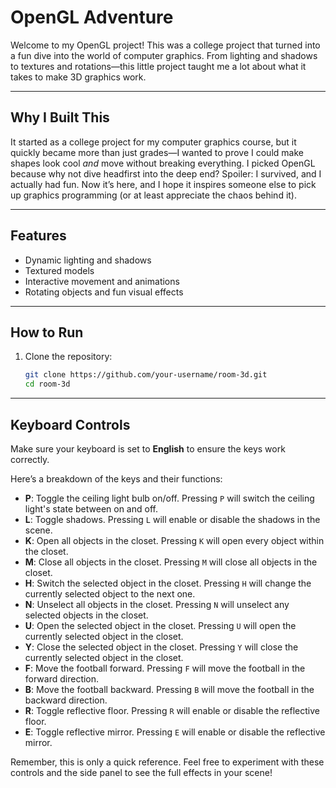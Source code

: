 # OpenGL Adventure  

Welcome to my OpenGL project! This was a college project that turned into a fun dive into the world of computer graphics. From lighting and shadows to textures and rotations—this little project taught me a lot about what it takes to make 3D graphics work.

---

## Why I Built This  

It started as a college project for my computer graphics course, but it quickly became more than just grades—I wanted to prove I could make shapes look cool *and* move without breaking everything. I picked OpenGL because why not dive headfirst into the deep end? Spoiler: I survived, and I actually had fun. Now it’s here, and I hope it inspires someone else to pick up graphics programming (or at least appreciate the chaos behind it).

---

## Features  

- Dynamic lighting and shadows
- Textured models  
- Interactive movement and animations  
- Rotating objects and fun visual effects  

---

## How to Run  

1. Clone the repository:  
   ```bash
   git clone https://github.com/your-username/room-3d.git
   cd room-3d

 ---
   
## Keyboard Controls

Make sure your keyboard is set to **English** to ensure the keys work correctly.

Here’s a breakdown of the keys and their functions:

- **P**: Toggle the ceiling light bulb on/off. Pressing `P` will switch the ceiling light's state between on and off.
- **L**: Toggle shadows. Pressing `L` will enable or disable the shadows in the scene.
- **K**: Open all objects in the closet. Pressing `K` will open every object within the closet.
- **M**: Close all objects in the closet. Pressing `M` will close all objects in the closet.
- **H**: Switch the selected object in the closet. Pressing `H` will change the currently selected object to the next one.
- **N**: Unselect all objects in the closet. Pressing `N` will unselect any selected objects in the closet.
- **U**: Open the selected object in the closet. Pressing `U` will open the currently selected object in the closet.
- **Y**: Close the selected object in the closet. Pressing `Y` will close the currently selected object in the closet.
- **F**: Move the football forward. Pressing `F` will move the football in the forward direction.
- **B**: Move the football backward. Pressing `B` will move the football in the backward direction.
- **R**: Toggle reflective floor. Pressing `R` will enable or disable the reflective floor.
- **E**: Toggle reflective mirror. Pressing `E` will enable or disable the reflective mirror.

Remember, this is only a quick reference. Feel free to experiment with these controls and the side panel to see the full effects in your scene!
